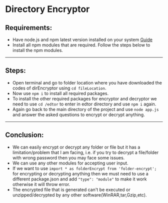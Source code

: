 # Directory Encryptor

## Requirements:
* Have node.js and npm latest version installed on your system [Guide](https://docs.npmjs.com/downloading-and-installing-node-js-and-npm)
* Install all npm modules that are required. Follow the steps below to install the npm modules.
---
## Steps:
* Open terminal and go to folder location where you have downloaded the codes of dirEncryptor using `cd fileLocation`.
* Now use `npm i` to install all required packages.
* To install the other required packages for encryptor and decryptor we need to use `cd /edtor` to enter in edtor directory and use `npm i` again.
* Again go back to the main directory of the project and use `node app.js` and answer the asked questions to encrypt or decrypt anything.
---
## Conclusion:
* We can easily encrypt or decrypt any folder or file but it has a limitation/problem that I am facing, i.e. if you try to decrypt a file/folder with wrong password then you may face some issues.
* We can use any other modules for accepting user input.
* If we want to use `import * as folderEncrypt from 'folder-encrypt';` for encrypting or decrypting anything then we must need to use a different package.json and add `"type": "module"` to make it work otherwise it will throw error.
* The encrypted file that is generated can't be executed or unzipped/decrypted by any other software(WinRAR,tar,Gzip,etc).
